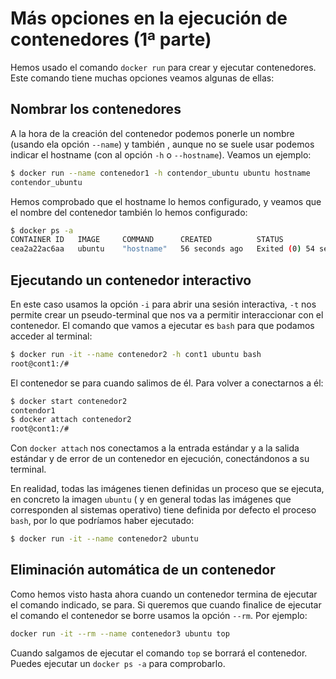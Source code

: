# Más opciones en la ejecución de contenedores (1ª parte)

Hemos usado el comando `docker run` para crear y ejecutar contenedores. Este comando tiene muchas opciones veamos algunas de ellas:

## Nombrar los contenedores

A la hora de la creación del contenedor podemos ponerle un nombre (usando ela opción `--name`) y también , aunque no se suele usar podemos indicar el hostname (con al opción `-h` o `--hostname`). Veamos un ejemplo:

```bash
$ docker run --name contenedor1 -h contendor_ubuntu ubuntu hostname
contendor_ubuntu
```

Hemos comprobado que el hostname lo hemos configurado, y veamos que el nombre del contenedor también lo hemos configurado:

```bash
$ docker ps -a
CONTAINER ID   IMAGE     COMMAND      CREATED          STATUS                      PORTS     NAMES
cea2a22ac6aa   ubuntu    "hostname"   56 seconds ago   Exited (0) 54 seconds ago             contenedor1
```

## Ejecutando un contenedor interactivo

En este caso usamos la opción `-i` para abrir una sesión interactiva, `-t` nos permite crear un pseudo-terminal que nos va a permitir interaccionar con el contenedor. El comando que vamos a ejecutar es `bash` para que podamos acceder al terminal:

```bash
$ docker run -it --name contenedor2 -h cont1 ubuntu bash 
root@cont1:/#
```

El contenedor se para cuando salimos de él. Para volver a conectarnos a él:

```bash
$ docker start contenedor2
contendor1
$ docker attach contenedor2
root@cont1:/#
```

Con `docker attach` nos conectamos a la entrada estándar y a la salida estándar y de error de un contenedor en ejecución, conectándonos a su terminal.

En realidad, todas las imágenes tienen definidas un proceso que se ejecuta, en concreto la imagen `ubuntu` ( y en general todas las imágenes que corresponden al sistemas operativo) tiene definida por defecto el proceso `bash`, por lo que podríamos haber ejecutado:

```bash
$ docker run -it --name contenedor2 ubuntu
```

## Eliminación automática de un contenedor 

Como hemos visto hasta ahora cuando un contenedor termina de ejecutar el comando indicado, se para. Si queremos que cuando finalice de ejecutar el comando el contenedor se borre usamos la opción `--rm`. Por ejemplo:

```bash
docker run -it --rm --name contenedor3 ubuntu top
```

Cuando salgamos de ejecutar el comando `top` se borrará el contenedor. Puedes ejecutar un `docker ps -a` para comprobarlo.


